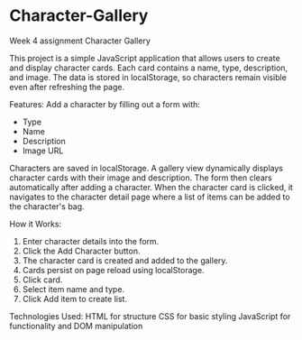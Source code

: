 # Character-Gallery
Week 4 assignment 
Character Gallery

This project is a simple JavaScript application that allows users to create and display character cards. Each card contains a name, type, description, and image. The data is stored in localStorage, so characters remain visible even after refreshing the page.


Features:
Add a character by filling out a form with:
- Type
- Name
- Description
- Image URL

Characters are saved in localStorage. A gallery view dynamically displays character cards with their image and description. The form then clears automatically after adding a character. When the character card is clicked, it navigates to the character detail page where a list of items can be added to the character's bag. 

How it Works:
1. Enter character details into the form.
2. Click the Add Character button.
3. The character card is created and added to the gallery.
4. Cards persist on page reload using localStorage.
5. Click card.
6. Select item name and type. 
7. Click Add item to create list. 

Technologies Used:
HTML for structure
CSS for basic styling
JavaScript for functionality and DOM manipulation
